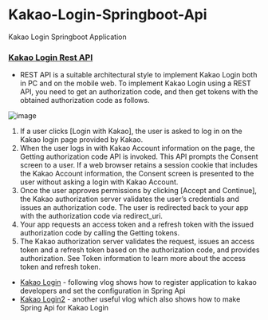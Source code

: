 # Kakao-Login-Springboot-Api
Kakao Login Springboot Application

### [Kakao Login Rest API](https://developers.kakao.com/)

- REST API is a suitable architectural style to implement Kakao Login both in PC and on the mobile web. To implement Kakao Login using a REST API, you need to get an authorization code, and then get tokens with the obtained authorization code as follows.
  
![image](https://github.com/af4092/Kakao-Login-Springboot-Api/assets/24220136/e38289cb-8f84-4f5f-9f30-dd8f842a250e)

1. If a user clicks [Login with Kakao], the user is asked to log in on the Kakao login page provided by Kakao.
2. When the user logs in with Kakao Account information on the page, the Getting authorization code API is invoked. This API prompts the Consent screen to a user. If a web browser retains a session cookie that includes the Kakao Account information, the Consent screen is presented to the user without asking a login with Kakao Account.
3. Once the user approves permissions by clicking [Accept and Continue], the Kakao authorization server validates the user’s credentials and issues an authorization code. The user is redirected back to your app with the authorization code via redirect_uri.
4. Your app requests an access token and a refresh token with the issued authorization code by calling the Getting tokens.
5. The Kakao authorization server validates the request, issues an access token and a refresh token based on the authorization code, and provides authorization. See Token information to learn more about the access token and refresh token.
- [Kakao Login](https://lotuus.tistory.com/104) - following vlog shows how to register application to kakao developers and set the configuration in Spring Api
- [Kakao Login2](https://kakao-tam.tistory.com/115) - another useful vlog which also shows how to make Spring Api for Kakao Login
